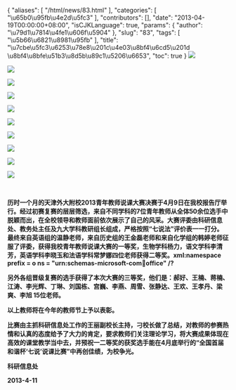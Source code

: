 {
    "aliases": [
        "/html/news/83.html"
    ],
    "categories": [
        "\u65b0\u95fb\u4e2d\u5fc3"
    ],
    "contributors": [],
    "date": "2013-04-19T00:00:00+08:00",
    "isCJKLanguage": true,
    "params": {
        "author": "\u79d1\u7814\u4fe1\u606f\u5904"
    },
    "slug": "83",
    "tags": [
        "\u5b66\u6821\u8981\u95fb"
    ],
    "title": "\u7cbe\u5fc3\u6253\u78e8\u201c\u4e03\u8bf4\u6cd5\u201d \u8bf4\u8bfe\u51b3\u8d5b\u89c1\u5206\u6653",
    "toc": true
}
**![](https://cdn.tfls.online/mirror/full/4c985f7ce9514249b94c033af5e62f836267f817.jpg)**

**![](https://cdn.tfls.online/mirror/full/5d20a3daba6acb967aeaac7e9151420630050ea7.jpg)**

**![](https://cdn.tfls.online/mirror/full/291b1ec63050cf46ee9d5f1bb0d145eed4e459ae.jpg)**

**![](https://cdn.tfls.online/mirror/full/cb7c90d317d9688f745733ae44d946ce1336abef.jpg)**

**![](https://cdn.tfls.online/mirror/full/f5a4461204c4af5a3091f1948165bb4a54c2cb44.jpg)**

**![](https://cdn.tfls.online/mirror/full/49ea2741a22b923e54d1ea49d75febeb9a027144.jpg)**

**![](https://cdn.tfls.online/mirror/full/f71edacc42ce4dd78d273f50387fc896420fd16c.jpg)**

**![](https://cdn.tfls.online/mirror/full/20f49ddeb8a945c1cc4972445ad389630ce4979a.jpg)**

**![](https://cdn.tfls.online/mirror/full/2b7ca876f4c20d71a8322f297b6d724e005fe0b7.jpg)**

**![](https://cdn.tfls.online/mirror/full/061a5fff51ad8e899c97483fb982a9b98c482352.jpg)**

 

**历时一个月的天津外大附校2013青年教师说课大赛决赛于4月9日在我校报告厅举行。经过初赛复赛的层层筛选，来自不同学科的7位青年教师从全体50余位选手中脱颖而出，在全校领导和教师面前依次展示了自己的风采。大赛评委由科研信息处、教务处主任及九大学科教研组长组成，严格按照“七说法”评价表一一打分。最终来自英语组的温静老师，来自历史组的王金磊老师和来自化学组的韩婷老师征服了评委，获得我校青年教师说课大赛的一等奖，生物学科杨力，语文学科李清芳，英语学科李晓玉和法语学科常梦娜四位老师获得二等奖。xml:namespace prefix = o ns = "urn:schemas-microsoft-com:office:office" /?**

**另外各组晋级复赛的选手获得了本次大赛的三等奖，他们是：郝好、王楠、蒋楠、江涛、李光辉、丁琳、刘国栋、宫巍、李燕、周雪、张静达、王欢、王孝丹、梁爽、李旭 15位老师。**

**以上教师将在今年的教师节上予以表彰。**

**比赛由主抓科研信息处工作的王丽副校长主持，刁校长做了总结，对教师的参赛热情和认真的态度给予了大力的肯定，要求教师们关注理论学习，将大赛成果体现在高效的课堂教学当中去，并预祝一二等奖的获奖选手能在4月底举行的“全国首届和谐杯‘七说’说课比赛”中再创佳绩，为校争光。**

**科研信息处**

**2013-4-11**

